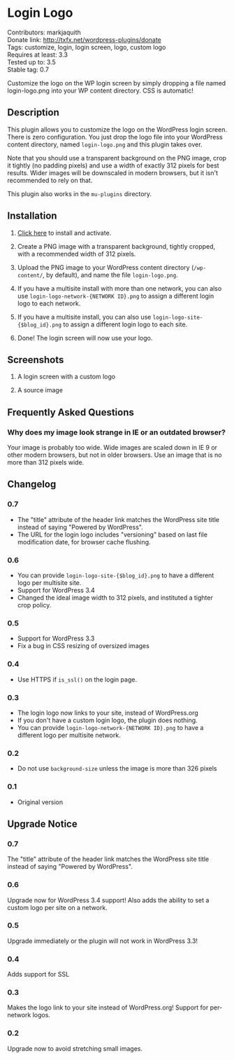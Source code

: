 # Login Logo #
Contributors: markjaquith  
Donate link: http://txfx.net/wordpress-plugins/donate  
Tags: customize, login, login screen, logo, custom logo  
Requires at least: 3.3  
Tested up to: 3.5  
Stable tag: 0.7  

Customize the logo on the WP login screen by simply dropping a file named login-logo.png into your WP content directory. CSS is automatic!

## Description ##

This plugin allows you to customize the logo on the WordPress login screen. There is zero configuration. You just drop the logo file into your WordPress content directory, named `login-logo.png` and this plugin takes over.

Note that you should use a transparent background on the PNG image, crop it tightly (no padding pixels) and use a width of exactly 312 pixels for best results. Wider images will be downscaled in modern browsers, but it isn't recommended to rely on that.

This plugin also works in the `mu-plugins` directory.

## Installation ##

1. [Click here](http://coveredwebservices.com/wp-plugin-install/?plugin=login-logo) to install and activate.

2. Create a PNG image with a transparent background, tightly cropped, with a recommended width of 312 pixels.

3. Upload the PNG image to your WordPress content directory (`/wp-content/`, by default), and name the file `login-logo.png`.

4. If you have a multisite install with more than one network, you can also use `login-logo-network-{NETWORK ID}.png` to assign a different login logo to each network.

5. If you have a multisite install, you can also use `login-logo-site-{$blog_id}.png` to assign a different login logo to each site.

6. Done! The login screen will now use your logo.

## Screenshots ##

1. A login screen with a custom logo

2. A source image

## Frequently Asked Questions ##

### Why does my image look strange in IE or an outdated browser? ###

Your image is probably too wide. Wide images are scaled down in IE 9 or other modern browsers, but not in older browsers. Use an image that is no more than 312 pixels wide.


## Changelog ##

### 0.7 ###
* The "title" attribute of the header link matches the WordPress site title instead of saying "Powered by WordPress".
* The URL for the login logo includes "versioning" based on last file modification date, for browser cache flushing.

### 0.6 ###
* You can provide `login-logo-site-{$blog_id}.png` to have a different logo per multisite site.
* Support for WordPress 3.4
* Changed the ideal image width to 312 pixels, and instituted a tighter crop policy.

### 0.5 ###
* Support for WordPress 3.3
* Fix a bug in CSS resizing of oversized images

### 0.4 ###
* Use HTTPS if `is_ssl()` on the login page.

### 0.3 ###
* The login logo now links to your site, instead of WordPress.org
* If you don't have a custom login logo, the plugin does nothing.
* You can provide `login-logo-network-{NETWORK ID}.png` to have a different logo per multisite network.

### 0.2 ###
* Do not use `background-size` unless the image is more than 326 pixels

### 0.1 ###
* Original version

## Upgrade Notice ##

### 0.7 ###
The "title" attribute of the header link matches the WordPress site title instead of saying "Powered by WordPress".

### 0.6 ###
Upgrade now for WordPress 3.4 support! Also adds the ability to set a custom logo per site on a network.

### 0.5 ###
Upgrade immediately or the plugin will not work in WordPress 3.3!

### 0.4 ###
Adds support for SSL

### 0.3 ###
Makes the logo link to your site instead of WordPress.org! Support for per-network logos.

### 0.2 ###
Upgrade now to avoid stretching small images.